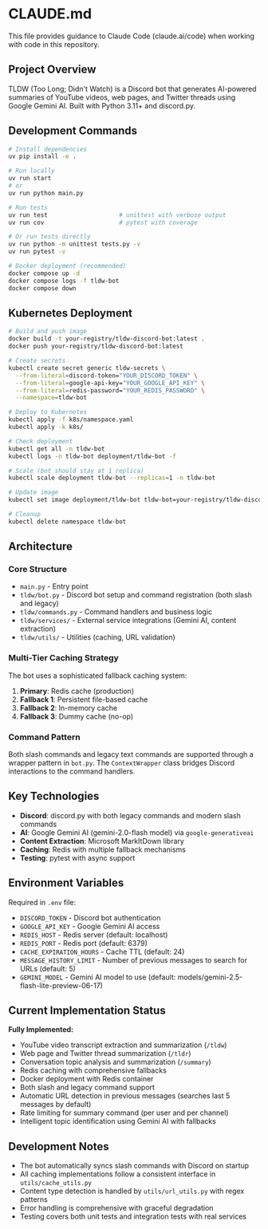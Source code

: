 # CLAUDE.md

This file provides guidance to Claude Code (claude.ai/code) when working with code in this repository.

## Project Overview

TLDW (Too Long; Didn't Watch) is a Discord bot that generates AI-powered summaries of YouTube videos, web pages, and Twitter threads using Google Gemini AI. Built with Python 3.11+ and discord.py.

## Development Commands

```bash
# Install dependencies
uv pip install -e .

# Run locally
uv run start
# or
uv run python main.py

# Run tests
uv run test                    # unittest with verbose output
uv run cov                     # pytest with coverage

# Or run tests directly
uv run python -m unittest tests.py -v
uv run pytest -v

# Docker deployment (recommended)
docker compose up -d
docker compose logs -f tldw-bot
docker compose down
```

## Kubernetes Deployment

```bash
# Build and push image
docker build -t your-registry/tldw-discord-bot:latest .
docker push your-registry/tldw-discord-bot:latest

# Create secrets
kubectl create secret generic tldw-secrets \
  --from-literal=discord-token="YOUR_DISCORD_TOKEN" \
  --from-literal=google-api-key="YOUR_GOOGLE_API_KEY" \
  --from-literal=redis-password="YOUR_REDIS_PASSWORD" \
  --namespace=tldw-bot

# Deploy to Kubernetes
kubectl apply -f k8s/namespace.yaml
kubectl apply -k k8s/

# Check deployment
kubectl get all -n tldw-bot
kubectl logs -n tldw-bot deployment/tldw-bot -f

# Scale (bot should stay at 1 replica)
kubectl scale deployment tldw-bot --replicas=1 -n tldw-bot

# Update image
kubectl set image deployment/tldw-bot tldw-bot=your-registry/tldw-discord-bot:new-tag -n tldw-bot

# Cleanup
kubectl delete namespace tldw-bot
```

## Architecture

### Core Structure
- `main.py` - Entry point
- `tldw/bot.py` - Discord bot setup and command registration (both slash and legacy)
- `tldw/commands.py` - Command handlers and business logic
- `tldw/services/` - External service integrations (Gemini AI, content extraction)
- `tldw/utils/` - Utilities (caching, URL validation)

### Multi-Tier Caching Strategy
The bot uses a sophisticated fallback caching system:
1. **Primary**: Redis cache (production)
2. **Fallback 1**: Persistent file-based cache
3. **Fallback 2**: In-memory cache
4. **Fallback 3**: Dummy cache (no-op)

### Command Pattern
Both slash commands and legacy text commands are supported through a wrapper pattern in `bot.py`. The `ContextWrapper` class bridges Discord interactions to the command handlers.

## Key Technologies

- **Discord**: discord.py with both legacy commands and modern slash commands
- **AI**: Google Gemini AI (gemini-2.0-flash model) via `google-generativeai`
- **Content Extraction**: Microsoft MarkItDown library
- **Caching**: Redis with multiple fallback mechanisms
- **Testing**: pytest with async support

## Environment Variables

Required in `.env` file:
- `DISCORD_TOKEN` - Discord bot authentication
- `GOOGLE_API_KEY` - Google Gemini AI access
- `REDIS_HOST` - Redis server (default: localhost)
- `REDIS_PORT` - Redis port (default: 6379)
- `CACHE_EXPIRATION_HOURS` - Cache TTL (default: 24)
- `MESSAGE_HISTORY_LIMIT` - Number of previous messages to search for URLs (default: 5)
- `GEMINI_MODEL` - Gemini AI model to use (default: models/gemini-2.5-flash-lite-preview-06-17)

## Current Implementation Status

**Fully Implemented:**
- YouTube video transcript extraction and summarization (`/tldw`)
- Web page and Twitter thread summarization (`/tldr`)
- Conversation topic analysis and summarization (`/summary`)
- Redis caching with comprehensive fallbacks
- Docker deployment with Redis container
- Both slash and legacy command support
- Automatic URL detection in previous messages (searches last 5 messages by default)
- Rate limiting for summary command (per user and per channel)
- Intelligent topic identification using Gemini AI with fallbacks

## Development Notes

- The bot automatically syncs slash commands with Discord on startup
- All caching implementations follow a consistent interface in `utils/cache_utils.py`
- Content type detection is handled by `utils/url_utils.py` with regex patterns
- Error handling is comprehensive with graceful degradation
- Testing covers both unit tests and integration tests with real services